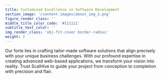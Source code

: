 ```yaml
---
title: Customized Excellence in Software Development
section_image: '/content-images/about_img_2.png'
figure_render_class: ''
middle_title_color_code: '#111111'
subtitle_text_color: ''
img_render_class: 'obj-fit-cover border-radius'
weight: 2
---
```


Our forte lies in crafting tailor-made software solutions that align precisely with your unique business challenges. 
With our profound expertise in creating advanced web-based applications, we transform your vision into reality. 
Trust ScalHive to guide your project from conception to completion with precision and flair.